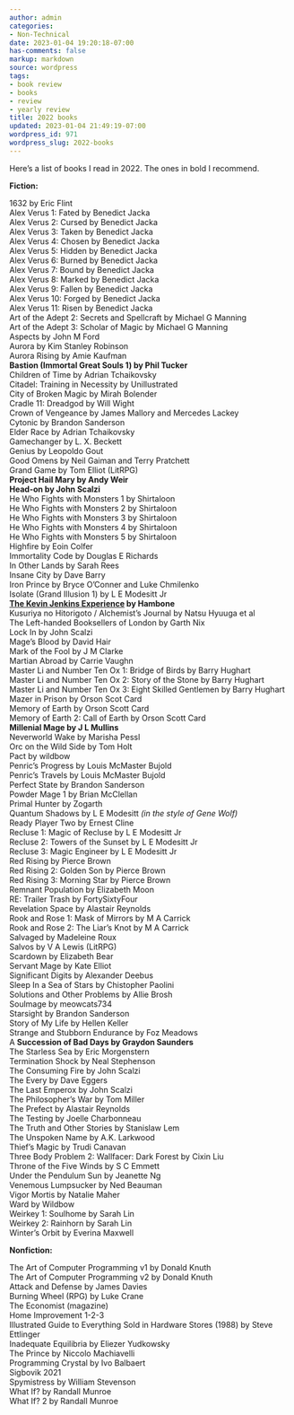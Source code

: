 ```yaml
---
author: admin
categories:
- Non-Technical
date: 2023-01-04 19:20:18-07:00
has-comments: false
markup: markdown
source: wordpress
tags:
- book review
- books
- review
- yearly review
title: 2022 books
updated: 2023-01-04 21:49:19-07:00
wordpress_id: 971
wordpress_slug: 2022-books
---
```

Here’s a list of books I read in 2022. The ones in bold I recommend.

**Fiction:**

1632 by Eric Flint  
Alex Verus 1: Fated by Benedict Jacka  
Alex Verus 2: Cursed by Benedict Jacka  
Alex Verus 3: Taken by Benedict Jacka  
Alex Verus 4: Chosen by Benedict Jacka  
Alex Verus 5: Hidden by Benedict Jacka  
Alex Verus 6: Burned by Benedict Jacka  
Alex Verus 7: Bound by Benedict Jacka  
Alex Verus 8: Marked by Benedict Jacka  
Alex Verus 9: Fallen by Benedict Jacka  
Alex Verus 10: Forged by Benedict Jacka  
Alex Verus 11: Risen by Benedict Jacka  
Art of the Adept 2: Secrets and Spellcraft by Michael G Manning  
Art of the Adept 3: Scholar of Magic by Michael G Manning  
Aspects by John M Ford  
Aurora by Kim Stanley Robinson  
Aurora Rising by Amie Kaufman  
**Bastion (Immortal Great Souls 1) by Phil Tucker**  
Children of Time by Adrian Tchaikovsky  
Citadel: Training in Necessity by Unillustrated  
City of Broken Magic by Mirah Bolender  
Cradle 11: Dreadgod by Will Wight  
Crown of Vengeance by James Mallory and Mercedes Lackey  
Cytonic by Brandon Sanderson  
Elder Race by Adrian Tchaikovsky  
Gamechanger by L. X. Beckett  
Genius by Leopoldo Gout  
Good Omens by Neil Gaiman and Terry Pratchett  
Grand Game by Tom Elliot (LitRPG)  
**Project Hail Mary by Andy Weir  
Head-on by John Scalzi**  
He Who Fights with Monsters 1 by Shirtaloon  
He Who Fights with Monsters 2 by Shirtaloon  
He Who Fights with Monsters 3 by Shirtaloon  
He Who Fights with Monsters 4 by Shirtaloon  
He Who Fights with Monsters 5 by Shirtaloon  
Highfire by Eoin Colfer  
Immortality Code by Douglas E Richards  
In Other Lands by Sarah Rees  
Insane City by Dave Barry  
Iron Prince by Bryce O’Conner and Luke Chmilenko  
Isolate (Grand Illusion 1) by L E Modesitt Jr  
**[The Kevin Jenkins Experience](https://deathworlders.com/books/deathworlders/chapter-00-kevin-jenkins-experience/) by Hambone**  
Kusuriya no Hitorigoto / Alchemist’s Journal by Natsu Hyuuga et al  
The Left-handed Booksellers of London by Garth Nix  
Lock In by John Scalzi  
Mage’s Blood by David Hair  
Mark of the Fool by J M Clarke  
Martian Abroad by Carrie Vaughn  
Master Li and Number Ten Ox 1: Bridge of Birds by Barry Hughart  
Master Li and Number Ten Ox 2: Story of the Stone by Barry Hughart  
Master Li and Number Ten Ox 3: Eight Skilled Gentlemen by Barry Hughart  
Mazer in Prison by Orson Scot Card  
Memory of Earth by Orson Scott Card  
Memory of Earth 2: Call of Earth by Orson Scott Card  
**Millenial Mage by J L Mullins**  
Neverworld Wake by Marisha Pessl  
Orc on the Wild Side by Tom Holt  
Pact by wildbow  
Penric’s Progress by Louis McMaster Bujold  
Penric’s Travels by Louis McMaster Bujold  
Perfect State by Brandon Sanderson  
Powder Mage 1 by Brian McClellan  
Primal Hunter by Zogarth  
Quantum Shadows by L E Modesitt *(in the style of Gene Wolf)*  
Ready Player Two by Ernest Cline  
Recluse 1: Magic of Recluse by L E Modesitt Jr  
Recluse 2: Towers of the Sunset by L E Modesitt Jr  
Recluse 3: Magic Engineer by L E Modesitt Jr  
Red Rising by Pierce Brown  
Red Rising 2: Golden Son by Pierce Brown  
Red Rising 3: Morning Star by Pierce Brown  
Remnant Population by Elizabeth Moon  
RE: Trailer Trash by FortySixtyFour  
Revelation Space by Alastair Reynolds  
Rook and Rose 1: Mask of Mirrors by M A Carrick  
Rook and Rose 2: The Liar’s Knot by M A Carrick  
Salvaged by Madeleine Roux  
Salvos by V A Lewis (LitRPG)  
Scardown by Elizabeth Bear  
Servant Mage by Kate Elliot  
Significant Digits by Alexander Deebus  
Sleep In a Sea of Stars by Chistopher Paolini  
Solutions and Other Problems by Allie Brosh  
Soulmage by meowcats734  
Starsight by Brandon Sanderson  
Story of My Life by Hellen Keller  
Strange and Stubborn Endurance by Foz Meadows  
A **Succession of Bad Days by Graydon Saunders**  
The Starless Sea by Eric Morgenstern  
Termination Shock by Neal Stephenson  
The Consuming Fire by John Scalzi  
The Every by Dave Eggers  
The Last Emperox by John Scalzi  
The Philosopher’s War by Tom Miller  
The Prefect by Alastair Reynolds  
The Testing by Joelle Charbonneau  
The Truth and Other Stories by Stanislaw Lem  
The Unspoken Name by A.K. Larkwood  
Thief’s Magic by Trudi Canavan  
Three Body Problem 2: Wallfacer: Dark Forest by Cixin Liu  
Throne of the Five Winds by S C Emmett  
Under the Pendulum Sun by Jeanette Ng  
Venemous Lumpsucker by Ned Beauman  
Vigor Mortis by Natalie Maher  
Ward by Wildbow  
Weirkey 1: Soulhome by Sarah Lin  
Weirkey 2: Rainhorn by Sarah Lin  
Winter’s Orbit by Everina Maxwell

**Nonfiction:**

The Art of Computer Programming v1 by Donald Knuth  
The Art of Computer Programming v2 by Donald Knuth  
Attack and Defense by James Davies  
Burning Wheel (RPG) by Luke Crane  
The Economist (magazine)  
Home Improvement 1-2-3  
Illustrated Guide to Everything Sold in Hardware Stores (1988) by Steve Ettlinger  
Inadequate Equilibria by Eliezer Yudkowsky  
The Prince by Niccolo Machiavelli  
Programming Crystal by Ivo Balbaert  
Sigbovik 2021  
Spymistress by William Stevenson  
What If? by Randall Munroe  
What If? 2 by Randall Munroe
